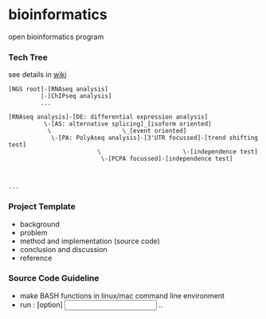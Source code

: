 # bioinformatics
open bioinformatics program

### Tech Tree
see details in [wiki](https://github.com/Xcollege/bioinformatics/wiki)
```
[NGS root]-[RNAseq analysis]
         |-[ChIPseq analysis]
         ...
         
[RNAseq analysis]-[DE: differential expression analysis] 
          \-[AS: alternative splicing]_[isoform oriented]
           \                    \_[event oriented]
            \-[PA: PolyAseq analysis]-[3'UTR focussed]-[trend shifting test]
                         \                       \-[independence test]
                          \-[PCPA focussed]-[independence test]
                          
                          
                       
...
```


### Project Template
  * background 
  * problem
  * method and implementation (source code)
  * conclusion and discussion
  * reference
  
### Source Code Guideline
  * make BASH functions in linux/mac command line environment 
  * run : <program> [option] <input arguments> .. <output>
